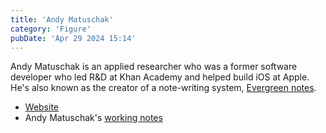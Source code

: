 ```yaml
---
title: 'Andy Matuschak'
category: 'Figure'
pubDate: 'Apr 29 2024 15:14'
---
```


Andy Matuschak is an applied researcher who was a former software developer who led R&D at Khan Academy and helped build iOS at Apple. He's also known as the creator of a note-writing system, [Evergreen notes](/notes/evergreen_notes).

- [Website](https://andymatuschak.org/)
- Andy Matuschak's [working notes](https://notes.andymatuschak.org/About_these_notes)
